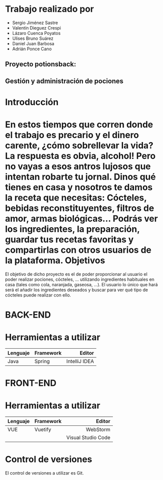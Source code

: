 Trabajo realizado por
===
- Sergio Jiménez Sastre
- Valentín Dieguez Crespi
- Lázaro Cuenca Poyatos
- Ulises Bruno Suárez
- Daniel Juan Barbosa
- Adrián Ponce Cano
## Proyecto potionsback:
## Gestión y administración de pociones
Introducción
===
En estos tiempos que corren donde el trabajo es precario y el dinero carente, ¿cómo sobrellevar la vida? La respuesta es obvia, alcohol! Pero no vayas a esos antros lujosos que intentan robarte tu jornal. Dinos qué tienes en casa y nosotros te damos la receta que necesitas: Cócteles, bebidas reconstituyentes, filtros de amor, armas biológicas… Podrás ver los ingredientes, la preparación, guardar tus recetas favoritas y compartirlas con otros usuarios de la plataforma.
Objetivos
===
El objetivo de dicho proyecto es el de poder proporcionar al usuario el poder realizar pociones, cócteles, … utilizando ingredientes habituales en casa (tales como cola, naranjada, gaseosa, …).
El usuario lo único que hará será el añadir los ingredientes deseados y buscar para ver qué tipo de cócteles puede realizar con ello.
# BACK-END
Herramientas a utilizar
===
| Lenguaje | Framework | Editor |
| ------ | ------ | -----: |
| Java | Spring | IntelliJ IDEA |
# FRONT-END
Herramientas a utilizar
===
| Lenguaje | Framework | Editor |
| ------ | ------ | -----: |
| VUE | Vuetify | WebStorm |
|  |  | Visual Studio Code |
# Control de versiones
El control de versiones a utilizar es Git.
